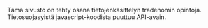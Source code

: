 Tämä sivusto on tehty osana tietojenkäsittelyn tradenomin opintoja. Tietosuojasyistä javascript-koodista puuttuu API-avain. 
